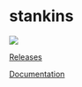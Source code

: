 # stankins
<img src='https://bsahlean.visualstudio.com/_apis/public/build/definitions/0f0a2980-c541-4d4d-ba1a-76b97332d539/4/badge' />

<a href='https://github.com/ignatandrei/stankins/releases'>Releases</a>

<a href='https://rawgit.com/ignatandrei/stankins/blob/gh-pages/Documentation/Help/index.html'>Documentation</a>
